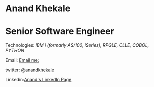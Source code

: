 # Anand Khekale
# Senior Software Engineer  
Technologies: *IBM i (formarly AS/100, iSeries),* *RPGLE,* *CLLE,* *COBOL,* *PYTHON*

Email: [Email me:](mailto::anand.khekale@gmail.com)

twitter: [@anandkhekale](https://twitter.com/anandkhekale)

Linkedin:[Anand's LinkedIn Page](https://www.linkedin.com/in/anandkhekaleas400consultant/)  
